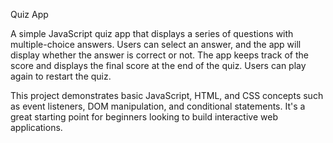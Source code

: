 Quiz App

A simple JavaScript quiz app that displays a series of questions with multiple-choice answers. Users can select an answer, and the app will display whether the answer is correct or not. The app keeps track of the score and displays the final score at the end of the quiz. Users can play again to restart the quiz.

This project demonstrates basic JavaScript, HTML, and CSS concepts such as event listeners, DOM manipulation, and conditional statements. It's a great starting point for beginners looking to build interactive web applications.

